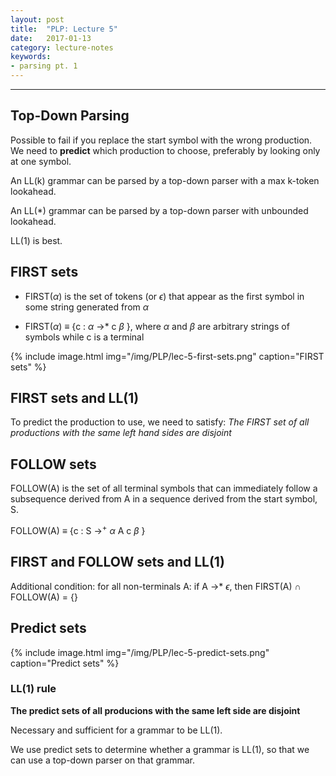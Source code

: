 ```yaml
---
layout: post
title:  "PLP: Lecture 5"
date:   2017-01-13
category: lecture-notes
keywords: 
- parsing pt. 1
---
```


<script type="text/javascript" async
  src="https://cdn.mathjax.org/mathjax/latest/MathJax.js?config=TeX-MML-AM_CHTML">
</script>

<script type="text/x-mathjax-config">
MathJax.Hub.Config({
  TeX: { equationNumbers: { autoNumber: "AMS" } },
  tex2jax: {inlineMath: [['$','$'], ['\\(','\\)']]}
});
</script>

---

## Top-Down Parsing

Possible to fail if you replace the start symbol with the wrong production. We need to **predict** which production to choose, preferably by looking only at one symbol. 

An LL(k) grammar can be parsed by a top-down parser with a max k-token lookahead. 

An LL(*) grammar can be parsed by a top-down parser with unbounded lookahead. 

LL(1) is best. 

## FIRST sets

* FIRST($\alpha$) is the set of tokens (or $\epsilon$) that appear as the first symbol in some string generated from $\alpha$

* FIRST($\alpha$) $\equiv$ {c : $\alpha$ $\rightarrow$* c $\beta$ }, where $\alpha$ and $\beta$ are arbitrary strings of symbols while c is a terminal

{%
    include image.html
    img="/img/PLP/lec-5-first-sets.png"
    caption="FIRST sets"
%}

## FIRST sets and LL(1)

To predict the production to use, we need to satisfy: 
*The FIRST set of all productions with the same left hand sides are disjoint*

## FOLLOW sets

FOLLOW(A) is the set of all terminal symbols that can immediately follow a subsequence derived from A in a sequence derived from the start symbol, S.

FOLLOW(A) $\equiv$ {c : S $\rightarrow^{+}$ $\alpha$ A c $\beta$ }

## FIRST and FOLLOW sets and LL(1)

Additional condition: for all non-terminals A: if A $\rightarrow$* $\epsilon$, then FIRST(A) $\cap$ FOLLOW(A) = {}

## Predict sets

{%
    include image.html
    img="/img/PLP/lec-5-predict-sets.png"
    caption="Predict sets"
%}

### LL(1) rule

**The predict sets of all producions with the same left side are disjoint**

Necessary and sufficient for a grammar to be LL(1).

We use predict sets to determine whether a grammar is LL(1), so that we can use a top-down parser on that grammar. 